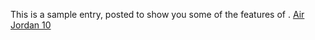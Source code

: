 This is a sample entry, posted to show you some of the features of .
 <a href="http://www.jewellrealestateagency.com/uploads/jpshoponline.asp?cheap=products-c173.html" title="Air Jordan 10">Air Jordan 10</a>